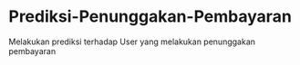 # Prediksi-Penunggakan-Pembayaran
Melakukan prediksi terhadap User yang melakukan penunggakan pembayaran
